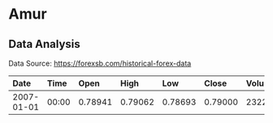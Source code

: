 # Amur 
## Data Analysis
Data Source: https://forexsb.com/historical-forex-data

| Date | Time | Open | High | Low | Close | Volume |
| :--------- | :----- | :------- | :------- | :------- | :------- | :------- |
| 2007-01-01 | 00:00 |	0.78941	| 0.79062	| 0.78693	| 0.79000	| 232273 |

